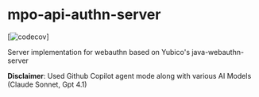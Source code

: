# mpo-api-authn-server

[![codecov](https://codecov.io/gh/hitoshura25/mpo-api-authn-server/graph/badge.svg?token=DMqg4cl5Vq)]

Server implementation for webauthn based on Yubico's java-webauthn-server

**Disclaimer**: Used Github Copilot agent mode along with various AI Models (Claude Sonnet, Gpt 4.1)